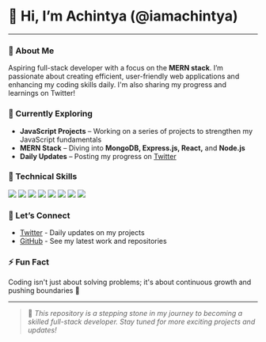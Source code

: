 # 👋 Hi, I’m Achintya (@iamachintya)

---

### 👀 About Me
Aspiring full-stack developer with a focus on the **MERN stack**. I’m passionate about creating efficient, user-friendly web applications and enhancing my coding skills daily. I'm also sharing my progress and learnings on Twitter!

### 🌱 Currently Exploring
- **JavaScript Projects** – Working on a series of projects to strengthen my JavaScript fundamentals
- **MERN Stack** – Diving into **MongoDB, Express.js, React,** and **Node.js**
- **Daily Updates** – Posting my progress on [Twitter](https://x.com/achintyashende)

### 💼 Technical Skills
<div align="left">
  <img src="https://img.shields.io/badge/JavaScript-323330?style=for-the-badge&logo=javascript&logoColor=F7DF1E" />
  <img src="https://img.shields.io/badge/Node.js-43853D?style=for-the-badge&logo=node-dot-js&logoColor=white" />
  <img src="https://img.shields.io/badge/React-20232A?style=for-the-badge&logo=react&logoColor=61DAFB" />
  <img src="https://img.shields.io/badge/HTML5-E34F26?style=for-the-badge&logo=html5&logoColor=white" />
  <img src="https://img.shields.io/badge/CSS3-1572B6?style=for-the-badge&logo=css3&logoColor=white" />
  <img src="https://img.shields.io/badge/Tailwind_CSS-38B2AC?style=for-the-badge&logo=tailwind-css&logoColor=white" />
  <img src="https://img.shields.io/badge/C++-00599C?style=for-the-badge&logo=cplusplus&logoColor=white" />
  <img src="https://img.shields.io/badge/SQL-4479A1?style=for-the-badge&logo=MySQL&logoColor=white" />
</div>

### 💬 Let’s Connect
- [Twitter](https://x.com/achintyashende) - Daily updates on my projects
- [GitHub](https://github.com/iamachintya) - See my latest work and repositories

### ⚡ Fun Fact
Coding isn't just about solving problems; it's about continuous growth and pushing boundaries 🚀

---

> 📌 _This repository is a stepping stone in my journey to becoming a skilled full-stack developer. Stay tuned for more exciting projects and updates!_
